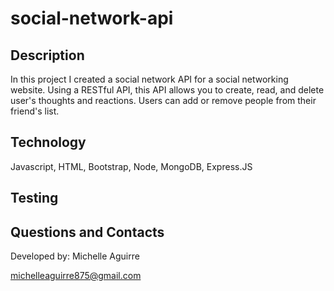 # social-network-api

## Description

In this project I created a social network API for a social networking website. Using a RESTful API, this API allows you to create, read, and delete user's thoughts and reactions. Users can add or remove people from their friend's list. 


## Technology

Javascript, HTML, Bootstrap, Node, MongoDB, Express.JS

## Testing

## Questions and Contacts

Developed by:
Michelle Aguirre

[michelleaguirre875@gmail.com](mailto:michelleaguirre875@gmail.com)